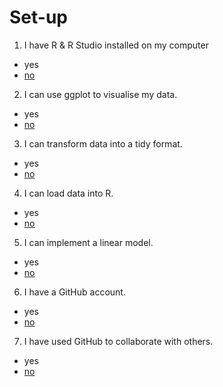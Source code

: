 
# Set-up
1. I have R & R Studio installed on my computer 
  * yes
  * [no]()
2. I can use ggplot to visualise my data.   
  * yes   
  * [no]() 
3. I can transform data into a tidy format.      
  * yes   
  * [no]()   
4. I can load data into R.      
  * yes   
  * [no]()   
5. I can implement a linear model.   
  * yes   
  * [no]()   
6. I have a GitHub account.   
  * yes   
  * [no]()   
7. I have used GitHub to collaborate with others.  
  * yes   
  * [no]()   


